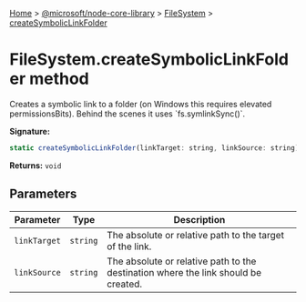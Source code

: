 [Home](./index) &gt; [@microsoft/node-core-library](./node-core-library.md) &gt; [FileSystem](./node-core-library.filesystem.md) &gt; [createSymbolicLinkFolder](./node-core-library.filesystem.createsymboliclinkfolder.md)

# FileSystem.createSymbolicLinkFolder method

Creates a symbolic link to a folder (on Windows this requires elevated permissionsBits). Behind the scenes it uses \`fs.symlinkSync()\`.

**Signature:**
```javascript
static createSymbolicLinkFolder(linkTarget: string, linkSource: string): void;
```
**Returns:** `void`

## Parameters

|  Parameter | Type | Description |
|  --- | --- | --- |
|  `linkTarget` | `string` | The absolute or relative path to the target of the link. |
|  `linkSource` | `string` | The absolute or relative path to the destination where the link should be created. |

